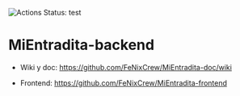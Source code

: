 ![Actions Status: test](https://github.com/FeNixCrew/MiEntradita-backend/workflows/MiEntradita%20CI/badge.svg) 
# MiEntradita-backend 

- Wiki y doc: https://github.com/FeNixCrew/MiEntradita-doc/wiki

- Frontend: https://github.com/FeNixCrew/MiEntradita-frontend
